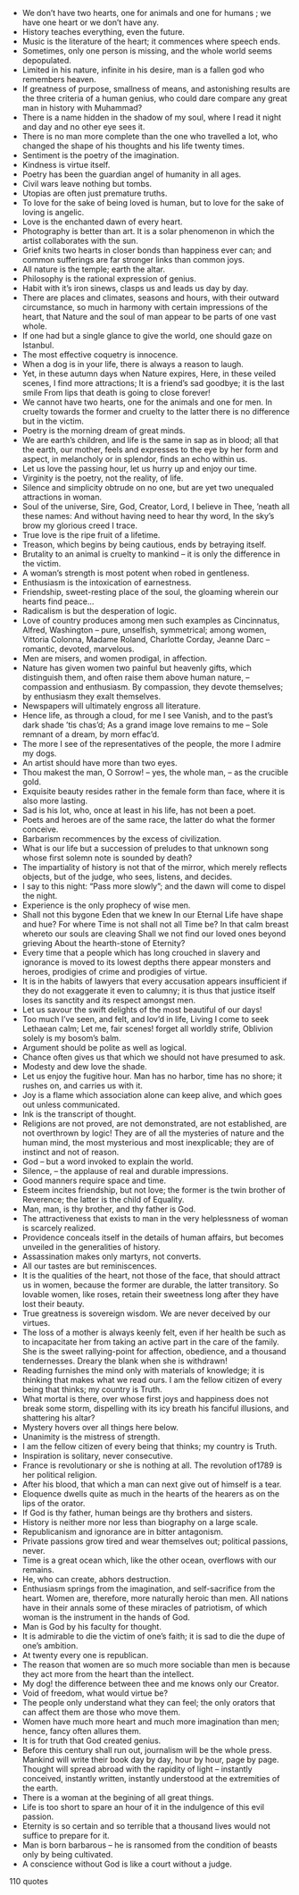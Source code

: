  - We don’t have two hearts, one for animals and one for humans ; we have one heart or we don’t have any.
 - History teaches everything, even the future.
 - Music is the literature of the heart; it commences where speech ends.
 - Sometimes, only one person is missing, and the whole world seems depopulated.
 - Limited in his nature, infinite in his desire, man is a fallen god who remembers heaven.
 - If greatness of purpose, smallness of means, and astonishing results are the three criteria of a human genius, who could dare compare any great man in history with Muhammad?
 - There is a name hidden in the shadow of my soul, where I read it night and day and no other eye sees it.
 - There is no man more complete than the one who travelled a lot, who changed the shape of his thoughts and his life twenty times.
 - Sentiment is the poetry of the imagination.
 - Kindness is virtue itself.
 - Poetry has been the guardian angel of humanity in all ages.
 - Civil wars leave nothing but tombs.
 - Utopias are often just premature truths.
 - To love for the sake of being loved is human, but to love for the sake of loving is angelic.
 - Love is the enchanted dawn of every heart.
 - Photography is better than art. It is a solar phenomenon in which the artist collaborates with the sun.
 - Grief knits two hearts in closer bonds than happiness ever can; and common sufferings are far stronger links than common joys.
 - All nature is the temple; earth the altar.
 - Philosophy is the rational expression of genius.
 - Habit with it’s iron sinews, clasps us and leads us day by day.
 - There are places and climates, seasons and hours, with their outward circumstance, so much in harmony with certain impressions of the heart, that Nature and the soul of man appear to be parts of one vast whole.
 - If one had but a single glance to give the world, one should gaze on Istanbul.
 - The most effective coquetry is innocence.
 - When a dog is in your life, there is always a reason to laugh.
 - Yet, in these autumn days when Nature expires, Here, in these veiled scenes, I find more attractions; It is a friend’s sad goodbye; it is the last smile From lips that death is going to close forever!
 - We cannot have two hearts, one for the animals and one for men. In cruelty towards the former and cruelty to the latter there is no difference but in the victim.
 - Poetry is the morning dream of great minds.
 - We are earth’s children, and life is the same in sap as in blood; all that the earth, our mother, feels and expresses to the eye by her form and aspect, in melancholy or in splendor, finds an echo within us.
 - Let us love the passing hour, let us hurry up and enjoy our time.
 - Virginity is the poetry, not the reality, of life.
 - Silence and simplicity obtrude on no one, but are yet two unequaled attractions in woman.
 - Soul of the universe, Sire, God, Creator, Lord, I believe in Thee, ’neath all these names: And without having need to hear thy word, In the sky’s brow my glorious creed I trace.
 - True love is the ripe fruit of a lifetime.
 - Treason, which begins by being cautious, ends by betraying itself.
 - Brutality to an animal is cruelty to mankind – it is only the difference in the victim.
 - A woman’s strength is most potent when robed in gentleness.
 - Enthusiasm is the intoxication of earnestness.
 - Friendship, sweet-resting place of the soul, the gloaming wherein our hearts find peace...
 - Radicalism is but the desperation of logic.
 - Love of country produces among men such examples as Cincinnatus, Alfred, Washington – pure, unselfish, symmetrical; among women, Vittoria Colonna, Madame Roland, Charlotte Corday, Jeanne Darc – romantic, devoted, marvelous.
 - Men are misers, and women prodigal, in affection.
 - Nature has given women two painful but heavenly gifts, which distinguish them, and often raise them above human nature, – compassion and enthusiasm. By compassion, they devote themselves; by enthusiasm they exalt themselves.
 - Newspapers will ultimately engross all literature.
 - Hence life, as through a cloud, for me I see Vanish, and to the past’s dark shade ’tis chas’d; As a grand image love remains to me – Sole remnant of a dream, by morn effac’d.
 - The more I see of the representatives of the people, the more I admire my dogs.
 - An artist should have more than two eyes.
 - Thou makest the man, O Sorrow! – yes, the whole man, – as the crucible gold.
 - Exquisite beauty resides rather in the female form than face, where it is also more lasting.
 - Sad is his lot, who, once at least in his life, has not been a poet.
 - Poets and heroes are of the same race, the latter do what the former conceive.
 - Barbarism recommences by the excess of civilization.
 - What is our life but a succession of preludes to that unknown song whose first solemn note is sounded by death?
 - The impartiality of history is not that of the mirror, which merely reflects objects, but of the judge, who sees, listens, and decides.
 - I say to this night: “Pass more slowly”; and the dawn will come to dispel the night.
 - Experience is the only prophecy of wise men.
 - Shall not this bygone Eden that we knew In our Eternal Life have shape and hue? For where Time is not shall not all Time be? In that calm breast whereto our souls are cleaving Shall we not find our loved ones beyond grieving About the hearth-stone of Eternity?
 - Every time that a people which has long crouched in slavery and ignorance is moved to its lowest depths there appear monsters and heroes, prodigies of crime and prodigies of virtue.
 - It is in the habits of lawyers that every accusation appears insufficient if they do not exaggerate it even to calumny; it is thus that justice itself loses its sanctity and its respect amongst men.
 - Let us savour the swift delights of the most beautiful of our days!
 - Too much I’ve seen, and felt, and lov’d in life, Living I come to seek Lethaean calm; Let me, fair scenes! forget all worldly strife, Oblivion solely is my bosom’s balm.
 - Argument should be polite as well as logical.
 - Chance often gives us that which we should not have presumed to ask.
 - Modesty and dew love the shade.
 - Let us enjoy the fugitive hour. Man has no harbor, time has no shore; it rushes on, and carries us with it.
 - Joy is a flame which association alone can keep alive, and which goes out unless communicated.
 - Ink is the transcript of thought.
 - Religions are not proved, are not demonstrated, are not established, are not overthrown by logic! They are of all the mysteries of nature and the human mind, the most mysterious and most inexplicable; they are of instinct and not of reason.
 - God – but a word invoked to explain the world.
 - Silence, – the applause of real and durable impressions.
 - Good manners require space and time.
 - Esteem incites friendship, but not love; the former is the twin brother of Reverence; the latter is the child of Equality.
 - Man, man, is thy brother, and thy father is God.
 - The attractiveness that exists to man in the very helplessness of woman is scarcely realized.
 - Providence conceals itself in the details of human affairs, but becomes unveiled in the generalities of history.
 - Assassination makes only martyrs, not converts.
 - All our tastes are but reminiscences.
 - It is the qualities of the heart, not those of the face, that should attract us in women, because the former are durable, the latter transitory. So lovable women, like roses, retain their sweetness long after they have lost their beauty.
 - True greatness is sovereign wisdom. We are never deceived by our virtues.
 - The loss of a mother is always keenly felt, even if her health be such as to incapacitate her from taking an active part in the care of the family. She is the sweet rallying-point for affection, obedience, and a thousand tendernesses. Dreary the blank when she is withdrawn!
 - Reading furnishes the mind only with materials of knowledge; it is thinking that makes what we read ours. I am the fellow citizen of every being that thinks; my country is Truth.
 - What mortal is there, over whose first joys and happiness does not break some storm, dispelling with its icy breath his fanciful illusions, and shattering his altar?
 - Mystery hovers over all things here below.
 - Unanimity is the mistress of strength.
 - I am the fellow citizen of every being that thinks; my country is Truth.
 - Inspiration is solitary, never consecutive.
 - France is revolutionary or she is nothing at all. The revolution of1789 is her political religion.
 - After his blood, that which a man can next give out of himself is a tear.
 - Eloquence dwells quite as much in the hearts of the hearers as on the lips of the orator.
 - If God is thy father, human beings are thy brothers and sisters.
 - History is neither more nor less than biography on a large scale.
 - Republicanism and ignorance are in bitter antagonism.
 - Private passions grow tired and wear themselves out; political passions, never.
 - Time is a great ocean which, like the other ocean, overflows with our remains.
 - He, who can create, abhors destruction.
 - Enthusiasm springs from the imagination, and self-sacrifice from the heart. Women are, therefore, more naturally heroic than men. All nations have in their annals some of these miracles of patriotism, of which woman is the instrument in the hands of God.
 - Man is God by his faculty for thought.
 - It is admirable to die the victim of one’s faith; it is sad to die the dupe of one’s ambition.
 - At twenty every one is republican.
 - The reason that women are so much more sociable than men is because they act more from the heart than the intellect.
 - My dog! the difference between thee and me knows only our Creator.
 - Void of freedom, what would virtue be?
 - The people only understand what they can feel; the only orators that can affect them are those who move them.
 - Women have much more heart and much more imagination than men; hence, fancy often allures them.
 - It is for truth that God created genius.
 - Before this century shall run out, journalism will be the whole press. Mankind will write their book day by day, hour by hour, page by page. Thought will spread abroad with the rapidity of light – instantly conceived, instantly written, instantly understood at the extremities of the earth.
 - There is a woman at the begining of all great things.
 - Life is too short to spare an hour of it in the indulgence of this evil passion.
 - Eternity is so certain and so terrible that a thousand lives would not suffice to prepare for it.
 - Man is born barbarous – he is ransomed from the condition of beasts only by being cultivated.
 - A conscience without God is like a court without a judge.

110 quotes